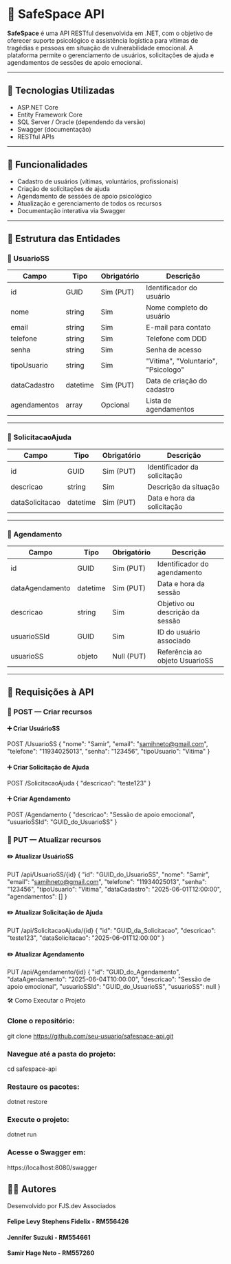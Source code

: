 ﻿# 🧠 SafeSpace API

**SafeSpace** é uma API RESTful desenvolvida em .NET, com o objetivo de oferecer suporte psicológico e assistência logística para vítimas de tragédias e pessoas em situação de vulnerabilidade emocional. A plataforma permite o gerenciamento de usuários, solicitações de ajuda e agendamentos de sessões de apoio emocional.

---

## 🚀 Tecnologias Utilizadas

- ASP.NET Core
- Entity Framework Core
- SQL Server / Oracle (dependendo da versão)
- Swagger (documentação)
- RESTful APIs

---

## 📌 Funcionalidades

- Cadastro de usuários (vítimas, voluntários, profissionais)
- Criação de solicitações de ajuda
- Agendamento de sessões de apoio psicológico
- Atualização e gerenciamento de todos os recursos
- Documentação interativa via Swagger

---

## 📁 Estrutura das Entidades

### 🔸 UsuarioSS

| Campo        | Tipo     | Obrigatório | Descrição                          |
|--------------|----------|-------------|------------------------------------|
| id           | GUID     | Sim (PUT)   | Identificador do usuário           |
| nome         | string   | Sim         | Nome completo do usuário           |
| email        | string   | Sim         | E-mail para contato                |
| telefone     | string   | Sim         | Telefone com DDD                   |
| senha        | string   | Sim         | Senha de acesso                    |
| tipoUsuario  | string   | Sim         | "Vitima", "Voluntario", "Psicologo" |
| dataCadastro | datetime | Sim (PUT)   | Data de criação do cadastro        |
| agendamentos | array    | Opcional    | Lista de agendamentos              |

---

### 🔸 SolicitacaoAjuda

| Campo            | Tipo     | Obrigatório | Descrição                        |
|------------------|----------|-------------|----------------------------------|
| id               | GUID     | Sim (PUT)   | Identificador da solicitação     |
| descricao        | string   | Sim         | Descrição da situação            |
| dataSolicitacao  | datetime | Sim (PUT)   | Data e hora da solicitação       |

---

### 🔸 Agendamento

| Campo           | Tipo     | Obrigatório | Descrição                          |
|-----------------|----------|-------------|------------------------------------|
| id              | GUID     | Sim (PUT)   | Identificador do agendamento       |
| dataAgendamento | datetime | Sim (PUT)   | Data e hora da sessão              |
| descricao       | string   | Sim         | Objetivo ou descrição da sessão    |
| usuarioSSId     | GUID     | Sim         | ID do usuário associado            |
| usuarioSS       | objeto   | Null (PUT)  | Referência ao objeto UsuarioSS     |

---

## 📮 Requisições à API

### 🔹 POST — Criar recursos

#### ➕ Criar UsuárioSS

POST /UsuarioSS
{
  "nome": "Samir",
  "email": "samihneto@gmail.com",
  "telefone": "11934025013",
  "senha": "123456",
  "tipoUsuario": "Vitima"
}

#### ➕ Criar Solicitação de Ajuda
POST /SolicitacaoAjuda
{
  "descricao": "teste123"
}

#### ➕ Criar Agendamento
POST /Agendamento
{
  "descricao": "Sessão de apoio emocional",
  "usuarioSSId": "GUID_do_UsuarioSS"
}

### 🔹 PUT — Atualizar recursos
#### ✏️ Atualizar UsuárioSS
PUT /api/UsuarioSS/{id}
{
  "id": "GUID_do_UsuarioSS",
  "nome": "Samir",
  "email": "samihneto@gmail.com",
  "telefone": "11934025013",
  "senha": "123456",
  "tipoUsuario": "Vitima",
  "dataCadastro": "2025-06-01T12:00:00",
  "agendamentos": []
}

#### ✏️ Atualizar Solicitação de Ajuda
PUT /api/SolicitacaoAjuda/{id}
{
  "id": "GUID_da_Solicitacao",
  "descricao": "teste123",
  "dataSolicitacao": "2025-06-01T12:00:00"
}

#### ✏️ Atualizar Agendamento
PUT /api/Agendamento/{id}
{
  "id": "GUID_do_Agendamento",
  "dataAgendamento": "2025-06-04T10:00:00",
  "descricao": "Sessão de apoio emocional",
  "usuarioSSId": "GUID_do_UsuarioSS",
  "usuarioSS": null
}

🛠️ Como Executar o Projeto
### Clone o repositório:
git clone https://github.com/seu-usuario/safespace-api.git

### Navegue até a pasta do projeto:
cd safespace-api

### Restaure os pacotes:
dotnet restore

### Execute o projeto:
dotnet run

### Acesse o Swagger em:
https://localhost:8080/swagger

## 👨‍💻 Autores
Desenvolvido por FJS.dev Associados
#### Felipe Levy Stephens Fidelix - RM556426 
#### Jennifer Suzuki - RM554661 
#### Samir Hage Neto - RM557260
